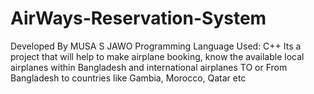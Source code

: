# AirWays-Reservation-System
Developed By MUSA S JAWO
Programming Language Used: C++
Its a project that will help to make airplane booking, know the available local airplanes within Bangladesh and international airplanes TO or From Bangladesh to countries like Gambia, Morocco, Qatar etc
